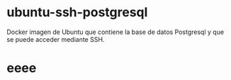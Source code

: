 # ubuntu-ssh-postgresql
Docker imagen de Ubuntu que contiene la base de datos Postgresql y que se puede acceder mediante SSH.

# eeee
